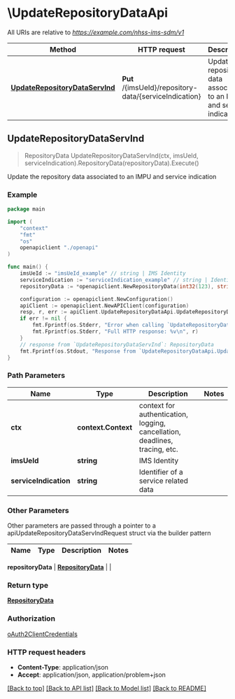 # \UpdateRepositoryDataApi

All URIs are relative to *https://example.com/nhss-ims-sdm/v1*

Method | HTTP request | Description
------------- | ------------- | -------------
[**UpdateRepositoryDataServInd**](UpdateRepositoryDataApi.md#UpdateRepositoryDataServInd) | **Put** /{imsUeId}/repository-data/{serviceIndication} | Update the repository data associated to an IMPU and service indication



## UpdateRepositoryDataServInd

> RepositoryData UpdateRepositoryDataServInd(ctx, imsUeId, serviceIndication).RepositoryData(repositoryData).Execute()

Update the repository data associated to an IMPU and service indication

### Example

```go
package main

import (
    "context"
    "fmt"
    "os"
    openapiclient "./openapi"
)

func main() {
    imsUeId := "imsUeId_example" // string | IMS Identity
    serviceIndication := "serviceIndication_example" // string | Identifier of a service related data
    repositoryData := *openapiclient.NewRepositoryData(int32(123), string(123)) // RepositoryData | 

    configuration := openapiclient.NewConfiguration()
    apiClient := openapiclient.NewAPIClient(configuration)
    resp, r, err := apiClient.UpdateRepositoryDataApi.UpdateRepositoryDataServInd(context.Background(), imsUeId, serviceIndication).RepositoryData(repositoryData).Execute()
    if err != nil {
        fmt.Fprintf(os.Stderr, "Error when calling `UpdateRepositoryDataApi.UpdateRepositoryDataServInd``: %v\n", err)
        fmt.Fprintf(os.Stderr, "Full HTTP response: %v\n", r)
    }
    // response from `UpdateRepositoryDataServInd`: RepositoryData
    fmt.Fprintf(os.Stdout, "Response from `UpdateRepositoryDataApi.UpdateRepositoryDataServInd`: %v\n", resp)
}
```

### Path Parameters


Name | Type | Description  | Notes
------------- | ------------- | ------------- | -------------
**ctx** | **context.Context** | context for authentication, logging, cancellation, deadlines, tracing, etc.
**imsUeId** | **string** | IMS Identity | 
**serviceIndication** | **string** | Identifier of a service related data | 

### Other Parameters

Other parameters are passed through a pointer to a apiUpdateRepositoryDataServIndRequest struct via the builder pattern


Name | Type | Description  | Notes
------------- | ------------- | ------------- | -------------


 **repositoryData** | [**RepositoryData**](RepositoryData.md) |  | 

### Return type

[**RepositoryData**](RepositoryData.md)

### Authorization

[oAuth2ClientCredentials](../README.md#oAuth2ClientCredentials)

### HTTP request headers

- **Content-Type**: application/json
- **Accept**: application/json, application/problem+json

[[Back to top]](#) [[Back to API list]](../README.md#documentation-for-api-endpoints)
[[Back to Model list]](../README.md#documentation-for-models)
[[Back to README]](../README.md)

